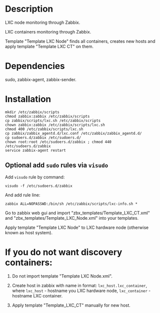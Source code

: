 # Description
LXC node monitoring through Zabbix.

LXC containers monitoring through Zabbix.

Template "Template LXC Node" finds all containers, creates new hosts and apply template "Template LXC CT" on them.

# Dependencies
sudo, zabbix-agent, zabbix-sender.

# Installation
```
mkdir /etc/zabbix/scripts
chmod zabbix:zabbix /etc/zabbix/scripts
cp zabbix/scripts/lxc.sh /etc/zabbix/scripts
chown zabbix:zabbix /etc/zabbix/scripts/lxc.sh
chmod 400 /etc/zabbix/scripts/lxc.sh
cp zabbix/zabbix_agentd.d/lxc.conf /etc/zabbix/zabbix_agentd.d/
cp sudoers.d/zabbix /etc/sudoers.d/
chown root:root /etc/sudoers.d/zabbix ; chmod 440 /etc/sudoers.d/zabbix
service zabbix-agent restart
```

## Optional add `sudo` rules via `visudo`
Add `visudo` rule by command:
```
visudo -f /etc/sudoers.d/zabbix
```

And add rule line:
```
zabbix ALL=NOPASSWD:/bin/sh /etc/zabbix/scripts/lxc-info.sh *
```

Go to zabbix web gui and import "zbx_templates/Template_LXC_CT.xml" and "zbx_templates/Template_LXC_Node.xml" into your templates.

Apply template "Template LXC Node" to LXC hardware node (otherwise known as host system).


# If you do not want discovery containers:
1. Do not import template "Template LXC Node.xml".

2. Create host in zabbix with name in format: `lxc_host.lxc_container`, where `lxc_host` - hostname you LXC hardware node, `lxc_container` - hostname LXC container.

3. Apply template "Template_LXC_CT" manually for new host.
